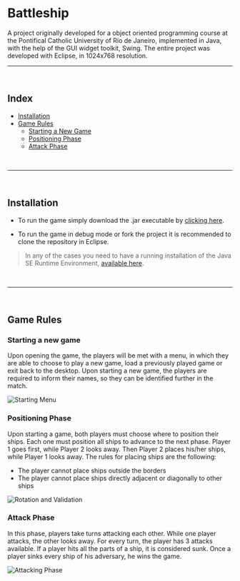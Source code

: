 # Battleship
A project originally developed for a object oriented programming course at the Pontifical Catholic University of Rio de Janeiro, implemented in Java, with the help of the GUI widget toolkit, Swing. The entire project was developed with Eclipse, in 1024x768 resolution.
</br>

---

</br>

## Index
<!--ts-->
   * [Installation](#installation)
   * [Game Rules](#game-rules)
      * [Starting a New Game](#starting-a-new-game)
      * [Positioning Phase](#positioning-phase)
      * [Attack Phase](#attack-phase)
<!--te-->
</br>

---

</br>

## Installation
* To run the game simply download the .jar executable by [clicking here](https://github.com/fredlacis/Battleship/releases/download/1.0/BN_Iteracao4.jar). 

* To run the game in debug mode or fork the project it is recommended to clone the repository in Eclipse.

> In any of the cases you need to have a running installation of the Java SE Runtime Environment, [available here](https://www.oracle.com/technetwork/pt/java/javase/downloads/jre8-downloads-2133155.html).
</br>

---

</br>

## Game Rules

### Starting a new game
Upon opening the game, the players will be met with a menu, in which they are able to choose to play a new game, load a previously played game or exit back to the desktop. Upon starting a new game, the players are required to inform their names, so they can be identified further in the match.

![Starting Menu](https://i.imgur.com/XfstbUW.gif)

### Positioning Phase
Upon starting a game, both players must choose where to position their ships. Each one must position all ships to advance to the next phase. Player 1 goes first, while Player 2 looks away. Then Player 2 places his/her ships, while Player 1 looks away. The rules for placing ships are the following:
* The player cannot place ships outside the borders
* The player cannot place ships directly adjacent or diagonally to other ships

![Rotation and Validation](https://i.imgur.com/ffOX4Oo.gif)

### Attack Phase
In this phase, players take turns attacking each other. While one player attacks, the other looks away. For every turn, the player has 3 attacks available. If a player hits all the parts of a ship, it is considered sunk. Once a player sinks every ship of his adversary, he wins the game.

![Attacking Phase](https://i.imgur.com/j0xqVEG.gif)

</br>
</br>



